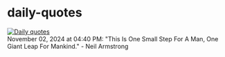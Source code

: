 # daily-quotes
[![Daily quotes](https://github.com/ceepu8/daily-quotes/actions/workflows/daily-quote.yml/badge.svg)](https://github.com/ceepu8/daily-quotes/actions/workflows/daily-quote.yml)<br/>
November 02, 2024 at 04:40 PM: "This Is One Small Step For A Man, One Giant Leap For Mankind." - Neil Armstrong
